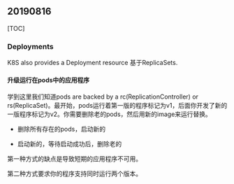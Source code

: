 ## 20190816

[TOC]

### Deployments

K8S also provides a Deployment resource 基于ReplicaSets.

#### 升级运行在pods中的应用程序

学到这里我们知道pods are backed by a rc(ReplicationController) or rs(ReplicaSet)。最开始，pods运行着第一版的程序标记为v1，后面你开发了新的一版程序标记为v2。你需要删除老的pods，然后用新的image来运行替换。

* 删除所有存在的pods，启动新的

* 启动新的，等待启动成功后，删除老的

第一种方式的缺点是导致短期的应用程序不可用。

第二种方式要求你的程序支持同时运行两个版本。